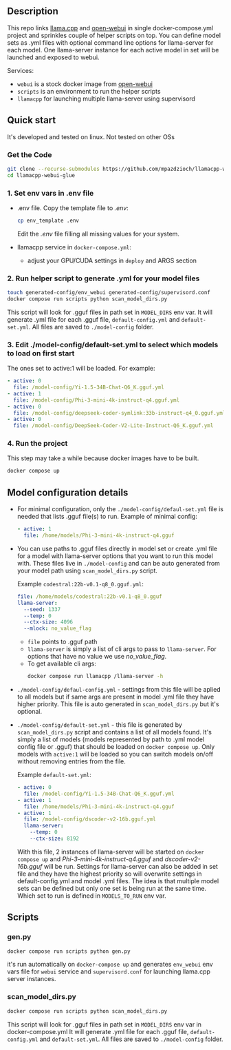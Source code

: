 ## Description

This repo links [llama.cpp](https://github.com/ggerganov/llama.cpp) and [open-webui](https://github.com/open-webui/open-webui) in single docker-compose.yml project and sprinkles couple of helper scripts on top. 
You can define model sets as .yml files with optional command line options for llama-server for each model. One llama-server instance for each active model in set will be launched and exposed to webui.

Services:

- `webui` is a stock docker image from [open-webui](https://github.com/open-webui/open-webui)
- `scripts` is an environment to run the helper scripts
- `llamacpp` for launching multiple llama-server using supervisord

## Quick start

It's developed and tested on linux. Not tested on other OSs

### Get the Code

```bash
git clone --recurse-submodules https://github.com/mpazdzioch/llamacpp-webui-glue.git
cd llamacpp-webui-glue
```

### 1. Set env vars in .env file

- .env file. Copy the template file to *.env*: 
  ```bash
  cp env_template .env
  ```
  Edit the *.env* file filling all missing values for your system.

- llamacpp service in `docker-compose.yml`:
  - adjust your GPU/CUDA settings in `deploy` and ARGS section

### 2. Run helper script to generate .yml for your model files
```bash
touch generated-config/env_webui generated-config/supervisord.conf
docker compose run scripts python scan_model_dirs.py
```

This script will look for .gguf files in path set in `MODEL_DIRS` env var.
It will generate .yml file for each .gguf file, `default-config.yml` and `default-set.yml`. All files are saved to `./model-config` folder.

### 3. Edit ./model-config/default-set.yml to select which models to load on first start
The ones set to active:1 will be loaded.
For example:
```yaml
- active: 0
  file: /model-config/Yi-1.5-34B-Chat-Q6_K.gguf.yml
- active: 1
  file: /model-config/Phi-3-mini-4k-instruct-q4.gguf.yml
- active: 0
  file: /model-config/deepseek-coder-symlink:33b-instruct-q4_0.gguf.yml
- active: 0
  file: /model-config/DeepSeek-Coder-V2-Lite-Instruct-Q6_K.gguf.yml
```

### 4. Run the project
This step may take a while because docker images have to be built.
```bash
docker compose up
```



## Model configuration details

- For minimal configuration, only the `./model-config/defaul-set.yml` file is needed that lists .gguf file(s) to run.
  Example of minimal config:
  ```yaml
  - active: 1
    file: /home/models/Phi-3-mini-4k-instruct-q4.gguf
  ```
- You can use paths to .gguf files directly in model set or create .yml file for a model with llama-server options that you want to run this model with. These files live in `./model-config` and can be auto generated from your model path using `scan_model_dirs.py` script. 

  Example `codestral:22b-v0.1-q8_0.gguf.yml`:
  ```yaml
  file: /home/models/codestral:22b-v0.1-q8_0.gguf
  llama-server:
    --seed: 1337
    --temp: 0
    --ctx-size: 4096
    --mlock: no_value_flag
  ```
  - `file` points to .gguf path
  - `llama-server` is simply a list of cli args to pass to `llama-server`. For options that have no value we use *no_value_flag*. 
  - To get available cli args: 
    ```bash
    docker compose run llamacpp /llama-server -h
    ```

- `./model-config/defaul-config.yml` - settings from this file will be aplied to all models but if same args are present in model .yml file they have higher priority. This file is auto generated in `scan_model_dirs.py` but it's optional.

- `./model-config/default-set.yml` - this file is generated by `scan_model_dirs.py` script and contains a list of all models found. It's simply a list of models (models represented by path to .yml model config file or .gguf) that should be loaded on `docker compose up`. Only models with `active:1` will be loaded so you can switch models on/off without removing entries from the file.

  Example `default-set.yml`:
  ```yaml
  - active: 0
    file: /model-config/Yi-1.5-34B-Chat-Q6_K.gguf.yml
  - active: 1
    file: /home/models/Phi-3-mini-4k-instruct-q4.gguf
  - active: 1
    file: /model-config/dscoder-v2-16b.gguf.yml
    llama-server:
      --temp: 0
      --ctx-size: 8192
  ```
  With this file, 2 instances of llama-server will be started on `docker compose up` and *Phi-3-mini-4k-instruct-q4.gguf* and *dscoder-v2-16b.gguf* will be run. Settings for llama-server can also be added in set file and they have the highest priority so will overwrite settings in default-config.yml and model .yml files.
  The idea is that multiple model sets can be defined but only one set is being run at the same time. Which set to run is defined in `MODELS_TO_RUN` env var.


## Scripts

### gen.py
```bash
docker compose run scripts python gen.py
```
it's run automatically on `docker-compose up` and generates `env_webui` env vars file for `webui` service and `supervisord.conf` for launching llama.cpp server instances.

### scan_model_dirs.py
```bash
docker compose run scripts python scan_model_dirs.py
```
This script will look for .gguf files in path set in `MODEL_DIRS` env var in docker-compose.yml
It will generate .yml file for each .gguf file, `default-config.yml` and `default-set.yml`. All files are saved to `./model-config` folder.